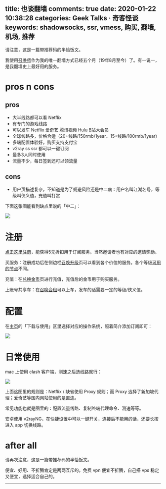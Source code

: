 title: 也谈翻墙
comments: true
date: 2020-01-22 10:38:28
categories: Geek Talks · 奇客怪谈
keywords: shadowsocks, ssr, vmess, 购买, 翻墙, 机场, 推荐
---
请注意，这是一篇带推荐码的半恰饭文。

我使用[召唤师](https://zhs.today/auth/register?code=kX2ZI3kFwMzM)作为我的唯一翻墙方式已经五个月（19年8月至今）了。有一说一，是我翻墙史上最好用的服务。

<!-- more -->

# pros n cons
## pros
- 大半线路都可以看 Netflix
- 有专门的游戏线路
- 可以发车 Netflix 爱奇艺 腾讯视频 Hulu B站大会员
- 全球线路多，价格合适（20+线路/150rmb/1year、15+线路/100rmb/1year）
- 多端配置体验好，购买支持支付宝
- v2ray ss ssr 都可以一键订阅
- 最多3人同时使用
- 流量不少，每日签到还可以领流量

## cons
- 用户页描述复杂，不知道是为了规避风险还是中二病：用户名叫江湖名号，等级叫侠义值，充值叫打赏

下面这张图能看到缺点里说的「中二」：

![](2.jpg)

# 注册
[点击这里注册](https://zhs.today/auth/register?code=kX2ZI3kFwMzM)，能获得5元折扣用于订阅服务。当然邀请者也有对应的邀请奖励。

买服务：注册成功后在侧边栏[召唤升级](https://zhs.today/user/shop)页可以看到各个价位的服务。各个等级[可用的节点](https://zhs.today/user/node)不同。

充值：在[兑换金币](https://zhs.today/user/code)页进行充值，充值后的金币用于购买服务。

上账号共享车：在[召唤合租](https://zhs.today/user/store)可以上车，发车的话需要一定的等级/侠义值。

# 配置

在[主页](https://zhs.today/user)的「下载与使用」区里选择对应的操作系统，照着简介添加订阅即可：

![](3.jpg)

# 日常使用
mac 上使用 clash 客户端，测速之后选线路就行：

![](1.jpg)

上面这图里的规则是：Netflix / 缺省使用 Proxy 规则；而 Proxy 选择了新加坡代理；爱奇艺等国内网站使用的是直连。

常见功能也就是图里的：配置流量线路、复制终端代理命令、测速等等。

安卓使用 v2rayNG，在快捷设置中可以一键开关，连接后不能用的话，还要长按进入 app 切换线路。

# after all
请再次注意，这是一篇带推荐码的半恰饭文。

便宜、好用、不折腾肯定是两两互斥的。免费 vpn 便宜不折腾，自己搭 vps 稳定又便宜，选择适合自己的。

---

